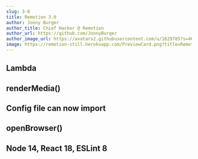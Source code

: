 ```yaml
---
slug: 3-0
title: Remotion 3.0
author: Jonny Burger
author_title: Chief Hacker @ Remotion
author_url: https://github.com/JonnyBurger
author_image_url: https://avatars2.githubusercontent.com/u/1629785?s=460&u=12eb94da6070d00fc924761ce06e3a428d01b7e9&v=4
image: https://remotion-still.herokuapp.com/PreviewCard.png?title=Remotion%202.6&description=@remotion/player,%20/public%20folder%20and%20a%20new%20error%20overlay
---
```


## Lambda

## renderMedia()

## Config file can now import

## openBrowser()

## Node 14, React 18, ESLint 8
